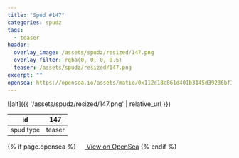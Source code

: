 ```yaml
---
title: "Spud #147"
categories: spudz
tags:
  - teaser
header:
  overlay_image: /assets/spudz/resized/147.png
  overlay_filter: rgba(0, 0, 0, 0.5)
  teaser: /assets/spudz/resized/147.png
excerpt: ""
opensea: https://opensea.io/assets/matic/0x112d18c861d401b3145d39236bf149f01e18beed/147
---
```

![alt]({{ '/assets/spudz/resized/147.png' | relative_url }})

| id | 147 |
|-|-|
| spud type | teaser |

{% if page.opensea %}
<a href="{{page.opensea}}" class="btn btn--info" onclick="window.open(this.href, '_blank'); return false;"><img src="/assets/images/opensea.svg" width="16px"><span>  View on OpenSea</span></a>
{% endif %}
